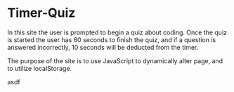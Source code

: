 # Timer-Quiz

In this site the user is prompted to begin a quiz about coding. Once
the quiz is started the user has 60 seconds to finish the quiz, and if 
a question is answered incorrectly, 10 seconds will be deducted from the
timer. 

The purpose of the site is to use JavaScript to dynamically alter page,
and to utilize localStorage.

asdf